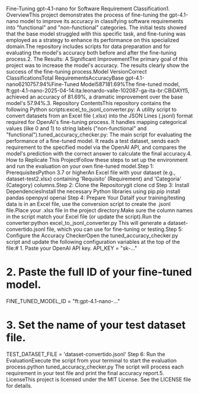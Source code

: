 Fine-Tuning gpt-4.1-nano for Software Requirement Classification1. OverviewThis project demonstrates the process of fine-tuning the gpt-4.1-nano model to improve its accuracy in classifying software requirements into "functional" and "non-functional" categories. The initial tests showed that the base model struggled with this specific task, and fine-tuning was employed as a strategy to enhance its performance on this specialized domain.The repository includes scripts for data preparation and for evaluating the model's accuracy both before and after the fine-tuning process.2. The Results: A Significant ImprovementThe primary goal of this project was to increase the model's accuracy. The results clearly show the success of the fine-tuning process.Model VersionCorrect ClassificationsTotal RequirementsAccuracyBase gpt-4.1-nano6210757.94%Fine-Tuned Model587181.69%The fine-tuned model, ft:gpt-4.1-nano-2025-04-14:ita:leonardo-valle-102087-ga-ita-br:CBiDAYf5, achieved an accuracy of 81.69%, a dramatic improvement over the base model's 57.94%.3. Repository ContentsThis repository contains the following Python scripts:excel_to_jsonl_converter.py: A utility script to convert datasets from an Excel file (.xlsx) into the JSON Lines (.jsonl) format required for OpenAI's fine-tuning process. It handles mapping categorical values (like 0 and 1) to string labels ("non-functional" and "functional").tuned_accuracy_checker.py: The main script for evaluating the performance of a fine-tuned model. It reads a test dataset, sends each requirement to the specified model via the OpenAI API, and compares the model's prediction with the correct answer to calculate the final accuracy.4. How to Replicate This ProjectFollow these steps to set up the environment and run the evaluation on your own fine-tuned model.Step 1: PrerequisitesPython 3.7 or higherAn Excel file with your dataset (e.g., dataset-test2.xlsx) containing 'Requisito' (Requirement) and 'Categoria' (Category) columns.Step 2: Clone the Repositorygit clone <your-repository-url>
cd <your-repository-name>
Step 3: Install DependenciesInstall the necessary Python libraries using pip.pip install pandas openpyxl openai
Step 4: Prepare Your DataIf your training/testing data is in an Excel file, use the conversion script to create the .jsonl file.Place your .xlsx file in the project directory.Make sure the column names in the script match your Excel file (or update the script).Run the converter:python excel_to_jsonl_converter.py
This will generate a dataset-convertido.jsonl file, which you can use for fine-tuning or testing.Step 5: Configure the Accuracy CheckerOpen the tuned_accuracy_checker.py script and update the following configuration variables at the top of the file:# 1. Paste your OpenAI API key.
API_KEY = "sk-..."

# 2. Paste the full ID of your fine-tuned model.
FINE_TUNED_MODEL_ID = "ft:gpt-4.1-nano-..."

# 3. Set the name of your test dataset file.
TEST_DATASET_FILE = 'dataset-convertido.jsonl'
Step 6: Run the EvaluationExecute the script from your terminal to start the evaluation process.python tuned_accuracy_checker.py
The script will process each requirement in your test file and print the final accuracy report.5. LicenseThis project is licensed under the MIT License. See the LICENSE file for details.